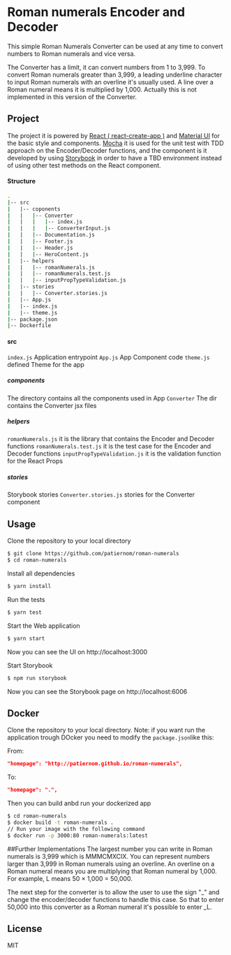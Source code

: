 # Roman numerals Encoder and Decoder
This simple Roman Numerals Converter can be used at any time to convert numbers to Roman numerals and vice versa.

The Converter has a limit, it can convert numbers from 1 to 3,999. 
To convert Roman numerals greater than 3,999, a leading underline character to input Roman numerals with an overline it's usually used. 
A line over a Roman numeral means it is multiplied by 1,000.
Actually this is not implemented in this version of the Converter.

## Project
The project it is powered by [React ( react-create-app )](https://reactjs.org/docs/create-a-new-react-app.html) and [Material UI](https://material-ui.com/) for the basic style and components.
[Mocha](https://mochajs.org/) it is used for the unit test with TDD approach on the Encoder/Decoder functions, and the component is it developed by using [Storybook](https://storybook.js.org/) in order to have a TBD environment instead of using other test methods on the React component.     

#### Structure
```bash
.
|-- src
|   |-- coponents
|   |   |-- Converter
|   |   |   |-- index.js
|   |   |   |-- ConverterInput.js
|   |   |-- Documentation.js 
|   |   |-- Footer.js
|   |   |-- Header.js
|   |   |-- HeroContent.js
|   |-- helpers
|   |   |-- romanNumerals.js
|   |   |-- romanNumerals.test.js
|   |   |-- inputPropTypeValidation.js
|   |-- stories
|   |   |-- Converter.stories.js
|   |-- App.js
|   |-- index.js
|   |-- theme.js
|-- package.json
|-- Dockerfile
```

#### src
`index.js` Application entrypoint
`App.js` App Component code
`theme.js` defined Theme for the app

##### components
The directory contains all the components used in App
`Converter` The dir contains the Converter jsx files 

##### helpers
`romanNumerals.js` it is the library that contains the Encoder and Decoder functions
`romanNumerals.test.js` it is the test case for the Encoder and Decoder functions
`inputPropTypeValidation.js` it is the validation function for the React Props

##### stories
Storybook stories
`Converter.stories.js` stories for the Converter component

## Usage

Clone the repository to your local directory
```bash
$ git clone https://github.com/patiernom/roman-numerals
$ cd roman-numerals
```

Install all dependencies
```bash
$ yarn install
```

Run the tests
```bash
$ yarn test
```

Start the Web application 
```bash
$ yarn start
```
Now you can see the UI on http://localhost:3000

Start Storybook 
```bash
$ npm run storybook
```
Now you can see the Storybook page on http://localhost:6006

## Docker

Clone the repository to your local directory.
Note: if you want run the application trough DOcker you need to modify the `package.json`like this:

From:
```json 
"homepage": "http://patiernom.github.io/roman-numerals",
```
To:
```json 
"homepage": ".",
```

Then you can build anbd run your dockerized app
```bash
$ cd roman-numerals
$ docker build -t roman-numerals .
// Run your image with the following command 
$ docker run -p 3000:80 roman-numerals:latest
```

##Further Implementations
The largest number you can write in Roman numerals is 3,999 which is MMMCMXCIX. 
You can represent numbers larger than 3,999 in Roman numerals using an overline.
An overline on a Roman numeral means you are multiplying that Roman numeral by 1,000.
For example, L means 50 × 1,000 = 50,000. 

The next step for the converter is to allow the user to use the sign "_" and change the encoder/decoder functions to handle this case. 
So that to enter 50,000 into this converter as a Roman numeral it's possible to enter  _L.

## License
MIT